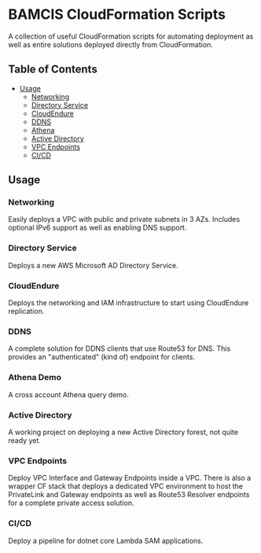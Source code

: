# BAMCIS CloudFormation Scripts

A collection of useful CloudFormation scripts for automating deployment as well as entire solutions deployed
directly from CloudFormation.

## Table of Contents
- [Usage](#usage)
  * [Networking](#networking)
  * [Directory Service](#directory-service)
  * [CloudEndure](#cloudendure)
  * [DDNS](#ddns)
  * [Athena](#athena-demo)
  * [Active Directory](#active-directory)
  * [VPC Endpoints](#vpc-endpoints)
  * [CI/CD](#CICD)

## Usage

### Networking
Easily deploys a VPC with public and private subnets in 3 AZs. Includes optional IPv6 support as well as enabling DNS support.

### Directory Service
Deploys a new AWS Microsoft AD Directory Service.

### CloudEndure
Deploys the networking and IAM infrastructure to start using CloudEndure replication.

### DDNS
A complete solution for DDNS clients that use Route53 for DNS. This provides an "authenticated" (kind of) endpoint for clients.

### Athena Demo
A cross account Athena query demo.

### Active Directory
A working project on deploying a new Active Directory forest, not quite ready yet.

### VPC Endpoints
Deploy VPC Interface and Gateway Endpoints inside a VPC. There is also a wrapper CF stack that deploys a dedicated VPC environment to host the PrivateLink and Gateway endpoints as well as Route53 Resolver endpoints for a complete private access solution.

### CI/CD
Deploy a pipeline for dotnet core Lambda SAM applications.